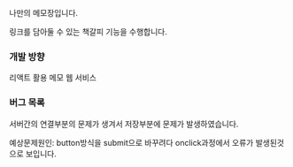 

나만의 메모장입니다.

링크를 담아둘 수 있는 책갈피 기능을 수행합니다.



### 개발 방향
리액트 활용 메모 웹 서비스

### 버그 목록
서버간의 연결부분의 문제가 생겨서 저장부분에 문제가 발생하였습니다.

예상문제원인: button방식을 submit으로 바꾸려다 onclick과정에서 오류가 발생된것으로 보입니다.

